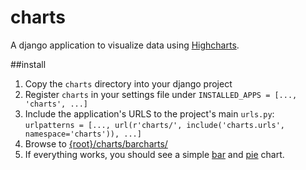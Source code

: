 # charts
A django application to visualize data using [Highcharts](http://www.highcharts.com/).

##install

1. Copy the `charts` directory into your django project
2. Register `charts` in your settings file under `INSTALLED_APPS = [..., 'charts', ...]`
3. Include the application's URLS to the project's main `urls.py`: `urlpatterns = [...,
    url(r'charts/', include('charts.urls', namespace='charts')), ...]`
4. Browse to [{root}/charts/barcharts/](http://127.0.0.1:8000/charts/barcharts/)
5. If everything works, you should see a simple [bar](https://dig-ed-cat.eos.arz.oeaw.ac.at/charts/barcharts/) and [pie](https://dig-ed-cat.eos.arz.oeaw.ac.at/charts/piecharts/) chart.
